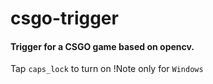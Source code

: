 # csgo-trigger

#### Trigger for a CSGO game based on opencv.

Tap `caps_lock` to turn on 
!Note only for  `Windows`
